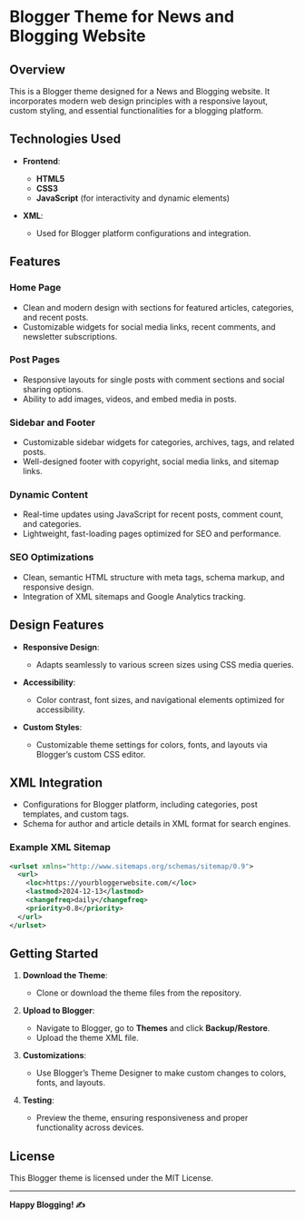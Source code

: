 
# Blogger Theme for News and Blogging Website

## Overview

This is a Blogger theme designed for a News and Blogging website. It incorporates modern web design principles with a responsive layout, custom styling, and essential functionalities for a blogging platform.

## Technologies Used

- **Frontend**:
  - **HTML5**
  - **CSS3**
  - **JavaScript** (for interactivity and dynamic elements)

- **XML**:
  - Used for Blogger platform configurations and integration.

## Features

### Home Page

- Clean and modern design with sections for featured articles, categories, and recent posts.
- Customizable widgets for social media links, recent comments, and newsletter subscriptions.

### Post Pages

- Responsive layouts for single posts with comment sections and social sharing options.
- Ability to add images, videos, and embed media in posts.

### Sidebar and Footer

- Customizable sidebar widgets for categories, archives, tags, and related posts.
- Well-designed footer with copyright, social media links, and sitemap links.

### Dynamic Content

- Real-time updates using JavaScript for recent posts, comment count, and categories.
- Lightweight, fast-loading pages optimized for SEO and performance.

### SEO Optimizations

- Clean, semantic HTML structure with meta tags, schema markup, and responsive design.
- Integration of XML sitemaps and Google Analytics tracking.

## Design Features

- **Responsive Design**:
  - Adapts seamlessly to various screen sizes using CSS media queries.
  
- **Accessibility**:
  - Color contrast, font sizes, and navigational elements optimized for accessibility.

- **Custom Styles**:
  - Customizable theme settings for colors, fonts, and layouts via Blogger’s custom CSS editor.

## XML Integration

- Configurations for Blogger platform, including categories, post templates, and custom tags.
- Schema for author and article details in XML format for search engines.

### Example XML Sitemap

```xml
<urlset xmlns="http://www.sitemaps.org/schemas/sitemap/0.9">
  <url>
    <loc>https://yourbloggerwebsite.com/</loc>
    <lastmod>2024-12-13</lastmod>
    <changefreq>daily</changefreq>
    <priority>0.8</priority>
  </url>
</urlset>
```

## Getting Started

1. **Download the Theme**:
   - Clone or download the theme files from the repository.

2. **Upload to Blogger**:
   - Navigate to Blogger, go to **Themes** and click **Backup/Restore**.
   - Upload the theme XML file.

3. **Customizations**:
   - Use Blogger’s Theme Designer to make custom changes to colors, fonts, and layouts.

4. **Testing**:
   - Preview the theme, ensuring responsiveness and proper functionality across devices.

## License

This Blogger theme is licensed under the MIT License.

---

**Happy Blogging! ✍️**
